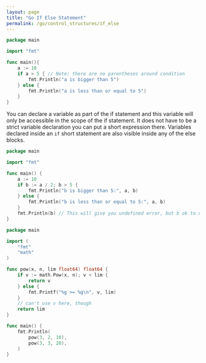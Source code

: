 ```yaml
---
layout: page
title: "Go If Else Statement"
permalink: /go/control_structures/if_else
---
```


```go
package main

import "fmt"

func main(){
    a := 10
    if a > 5 { // Note: there are no parentheses around condition
        fmt.Println("a is bigger than 5")
    } else {
        fmt.Println("a is less than or equal to 5")
    }
}
```

You can declare a variable as part of the if statement and this variable will only be accessible in the scope of the if statement.  It does not have to be a strict variable declaration you can put a short expression there.  Variables declared inside an `if` short statement are also visible inside any of the else blocks.

```go
package main

import "fmt"

func main() {
    a := 10
    if b := a / 2; b > 5 {
        fmt.Println("b is bigger than 5:", a, b)
    } else {
        fmt.Println("b is less than or equal to 5:", a, b)
    }
    fmt.Println(b) // This will give you undefined error, but b ok to use above.
}
```

```go
package main

import (
    "fmt"
    "math"
)

func pow(x, n, lim float64) float64 {
    if v := math.Pow(x, n); v < lim {
        return v
    } else {
        fmt.Printf("%g >= %g\n", v, lim)
    }
    // can't use v here, though
    return lim
}

func main() {
    fmt.Println(
        pow(3, 2, 10),
        pow(3, 3, 20),
    )
}
```
